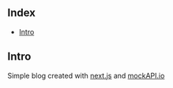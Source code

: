 ## Index

- [Intro](#intro)

## Intro

Simple blog created with [next.js](https://nextjs.org/) and [mockAPI.io](https://mockapi.io/)
